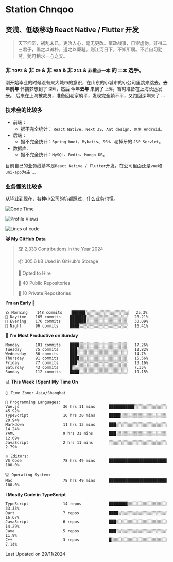 # Station Chnqoo

## 资浅、低级移动 React Native / Flutter 开发

> 天下滔滔，祸乱未已。吏治人心，毫无更改。军政战事，日崇虚伪。非得二三君子，倡之以诚朴，道之以廉耻。则江河日下，不知所届。不若自习勤劳，犹可稍求一心之安。

### 非 `TOP2` & 非 `C9` & 非 `985` & 非 `211` & `非重点一本` 的 `二本` 选手。

刚开始毕业的时候没有来大城市的意识，在山东的小城市的小公司里跳来跳去。~~去年~~**前年** 怀揣梦想到了 `深圳`，然后 ~~今年~~**去年** 来到了 `上海`。~~暂时准备在上海长远发展~~。
后来在上海被裁员，准备回老家躺平，发现完全躺不平，又跑回深圳来了 ...

### 技术会的比较多

- 前端：
  - 据不完全统计： `React Native`、`Next JS`、`Ant design`、`原生 Android`。
- 后端：
  - 据不完全统计：`Spring boot`、`Mybatis`、`SSH`、老掉牙的 `JSP Servlet`。
- 数据库:
  - 据不完全统计：`MySQL`、`Redis`、`Mongo DB`。

目前自己的业务线基本是`React Native / Flutter`开发，在公司里面还是`vue`和`uni-app`为主 ...

### 业务懂的比较多

从毕业到现在，各种小公司的坑都踩过，什么业务也懂。

<!--START_SECTION:waka-->
![Code Time](http://img.shields.io/badge/Code%20Time-6%2C726%20hrs%2040%20mins-blue)

![Profile Views](http://img.shields.io/badge/Profile%20Views-2-blue)

![Lines of code](https://img.shields.io/badge/From%20Hello%20World%20I%27ve%20Written-471%20Thousand%20lines%20of%20code-blue)

**🐱 My GitHub Data** 

> 🏆 2,333 Contributions in the Year 2024
 > 
> 📦 305.6 kB Used in GitHub's Storage 
 > 
> 💼 Opted to Hire
 > 
> 📜 40 Public Repositories 
 > 
> 🔑 10 Private Repositories  
 > 
**I'm an Early 🐤** 

```text
🌞 Morning    148 commits    ██████░░░░░░░░░░░░░░░░░░░   25.3% 
🌆 Daytime    165 commits    ███████░░░░░░░░░░░░░░░░░░   28.21% 
🌃 Evening    176 commits    ███████░░░░░░░░░░░░░░░░░░   30.09% 
🌙 Night      96 commits     ████░░░░░░░░░░░░░░░░░░░░░   16.41%

```
📅 **I'm Most Productive on Sunday** 

```text
Monday       101 commits    ████░░░░░░░░░░░░░░░░░░░░░   17.26% 
Tuesday      75 commits     ███░░░░░░░░░░░░░░░░░░░░░░   12.82% 
Wednesday    86 commits     ███░░░░░░░░░░░░░░░░░░░░░░   14.7% 
Thursday     91 commits     ████░░░░░░░░░░░░░░░░░░░░░   15.56% 
Friday       77 commits     ███░░░░░░░░░░░░░░░░░░░░░░   13.16% 
Saturday     43 commits     █░░░░░░░░░░░░░░░░░░░░░░░░   7.35% 
Sunday       112 commits    ████░░░░░░░░░░░░░░░░░░░░░   19.15%

```


📊 **This Week I Spent My Time On** 

```text
⌚︎ Time Zone: Asia/Shanghai

💬 Programming Languages: 
Vue.js                   36 hrs 11 mins      ███████████░░░░░░░░░░░░░░   45.92% 
TypeScript               16 hrs 30 mins      █████░░░░░░░░░░░░░░░░░░░░   20.94% 
Markdown                 11 hrs 13 mins      ███░░░░░░░░░░░░░░░░░░░░░░   14.24% 
YAML                     9 hrs 31 mins       ███░░░░░░░░░░░░░░░░░░░░░░   12.09% 
JavaScript               2 hrs 11 mins       ░░░░░░░░░░░░░░░░░░░░░░░░░   2.79%

🔥 Editors: 
VS Code                  78 hrs 49 mins      █████████████████████████   100.0%

💻 Operating System: 
Mac                      78 hrs 49 mins      █████████████████████████   100.0%

```

**I Mostly Code in TypeScript** 

```text
TypeScript               14 repos            ████████░░░░░░░░░░░░░░░░░   33.33% 
Dart                     7 repos             ████░░░░░░░░░░░░░░░░░░░░░   16.67% 
JavaScript               6 repos             ███░░░░░░░░░░░░░░░░░░░░░░   14.29% 
Java                     5 repos             ███░░░░░░░░░░░░░░░░░░░░░░   11.9% 
C++                      3 repos             █░░░░░░░░░░░░░░░░░░░░░░░░   7.14%

```



 Last Updated on 29/11/2024
<!--END_SECTION:waka-->

<!---
ChenqiaoStation/ChenqiaoStation is a ✨ special ✨ repository because its `README.md` (this file) appears on your GitHub profile.
You can click the Preview link to take a look at your changes.
--->
